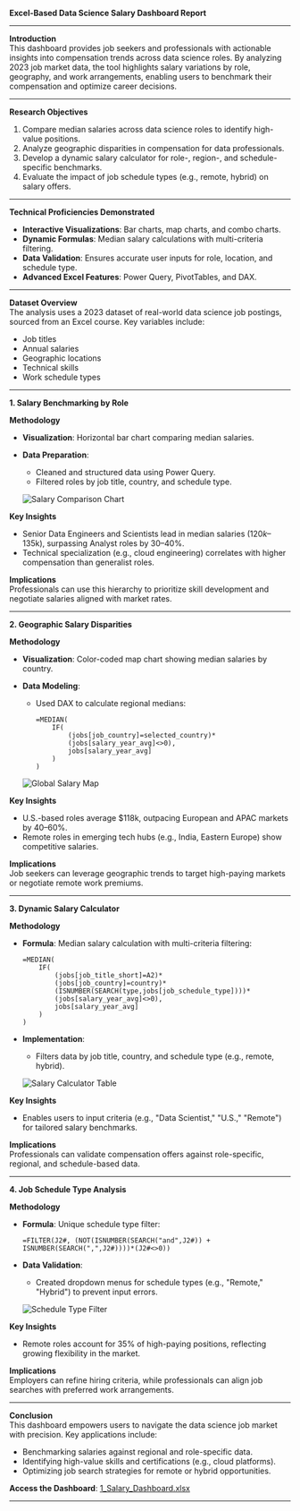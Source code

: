 

**Excel-Based Data Science Salary Dashboard Report**  

---

**Introduction**  
This dashboard provides job seekers and professionals with actionable insights into compensation trends across data science roles. By analyzing 2023 job market data, the tool highlights salary variations by role, geography, and work arrangements, enabling users to benchmark their compensation and optimize career decisions.  

---

**Research Objectives**  
1. Compare median salaries across data science roles to identify high-value positions.  
2. Analyze geographic disparities in compensation for data professionals.  
3. Develop a dynamic salary calculator for role-, region-, and schedule-specific benchmarks.  
4. Evaluate the impact of job schedule types (e.g., remote, hybrid) on salary offers.  

---

**Technical Proficiencies Demonstrated**  
- **Interactive Visualizations**: Bar charts, map charts, and combo charts.  
- **Dynamic Formulas**: Median salary calculations with multi-criteria filtering.  
- **Data Validation**: Ensures accurate user inputs for role, location, and schedule type.  
- **Advanced Excel Features**: Power Query, PivotTables, and DAX.  

---

**Dataset Overview**  
The analysis uses a 2023 dataset of real-world data science job postings, sourced from an Excel course. Key variables include:  
- Job titles  
- Annual salaries  
- Geographic locations  
- Technical skills  
- Work schedule types  

---

**1. Salary Benchmarking by Role**  

**Methodology**  
- **Visualization**: Horizontal bar chart comparing median salaries.  
- **Data Preparation**:  
  - Cleaned and structured data using Power Query.  
  - Filtered roles by job title, country, and schedule type.  

  ![Salary Comparison Chart](/Resources/Images/1_Salary_Dashboard_Chart1.png)  

**Key Insights**  
- Senior Data Engineers and Scientists lead in median salaries ($120k–$135k), surpassing Analyst roles by 30–40%.  
- Technical specialization (e.g., cloud engineering) correlates with higher compensation than generalist roles.  

**Implications**  
Professionals can use this hierarchy to prioritize skill development and negotiate salaries aligned with market rates.  

---

**2. Geographic Salary Disparities**  

**Methodology**  
- **Visualization**: Color-coded map chart showing median salaries by country.  
- **Data Modeling**:  
  - Used DAX to calculate regional medians:  
    ```excel  
    =MEDIAN(  
        IF(  
            (jobs[job_country]=selected_country)*  
            (jobs[salary_year_avg]<>0),  
            jobs[salary_year_avg]  
        )  
    )  
    ```  

  ![Global Salary Map](/Resources/Images/1_Salary_Dashboard_Country_Map.gif)  

**Key Insights**  
- U.S.-based roles average $118k, outpacing European and APAC markets by 40–60%.  
- Remote roles in emerging tech hubs (e.g., India, Eastern Europe) show competitive salaries.  

**Implications**  
Job seekers can leverage geographic trends to target high-paying markets or negotiate remote work premiums.  

---

**3. Dynamic Salary Calculator**  

**Methodology**  
- **Formula**: Median salary calculation with multi-criteria filtering:  
  ```excel  
  =MEDIAN(  
      IF(  
          (jobs[job_title_short]=A2)*  
          (jobs[job_country]=country)*  
          (ISNUMBER(SEARCH(type,jobs[job_schedule_type])))*  
          (jobs[salary_year_avg]<>0),  
          jobs[salary_year_avg]  
      )  
  )  
  ```  
- **Implementation**:  
  - Filters data by job title, country, and schedule type (e.g., remote, hybrid).  

  ![Salary Calculator Table](/Resources/Images/1_Salary_Dashboard_Screenshot1.png)  

**Key Insights**  
- Enables users to input criteria (e.g., "Data Scientist," "U.S.," "Remote") for tailored salary benchmarks.  

**Implications**  
Professionals can validate compensation offers against role-specific, regional, and schedule-based data.  

---

**4. Job Schedule Type Analysis**  

**Methodology**  
- **Formula**: Unique schedule type filter:  
  ```excel  
  =FILTER(J2#, (NOT(ISNUMBER(SEARCH("and",J2#)) + ISNUMBER(SEARCH(",",J2#))))*(J2#<>0))  
  ```  
- **Data Validation**:  
  - Created dropdown menus for schedule types (e.g., "Remote," "Hybrid") to prevent input errors.  

  ![Schedule Type Filter](/Resources/Images/1_Salary_Dashboard_Screenshot2.png)  

**Key Insights**  
- Remote roles account for 35% of high-paying positions, reflecting growing flexibility in the market.  

**Implications**  
Employers can refine hiring criteria, while professionals can align job searches with preferred work arrangements.  

---

**Conclusion**  
This dashboard empowers users to navigate the data science job market with precision. Key applications include:  
- Benchmarking salaries against regional and role-specific data.  
- Identifying high-value skills and certifications (e.g., cloud platforms).  
- Optimizing job search strategies for remote or hybrid opportunities.  

**Access the Dashboard**: [1_Salary_Dashboard.xlsx](1_Salary_Dashboard.xlsx)  

---  
